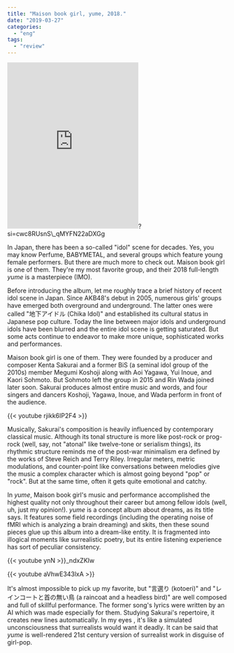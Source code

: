 ```yaml
---
title: "Maison book girl, yume, 2018."
date: "2019-03-27"
categories: 
  - "eng"
tags: 
  - "review"
---
```


<iframe src="https://open.spotify.com/embed/album/4oiCS2mJi94pmj9aypPEOz" width="300" height="380" frameborder="0" allowtransparency="true" allow="encrypted-media"></iframe>?si=cwc8RUsnS\_qMYFN22aDXGg

In Japan, there has been a so-called "idol" scene for decades. Yes, you may know Perfume, BABYMETAL, and several groups which feature young female performers. But there are much more to check out. Maison book girl is one of them. They're my most favorite group, and their 2018 full-length _yume_ is a masterpiece (IMO).

Before introducing the album, let me roughly trace a brief history of recent idol scene in Japan. Since AKB48's debut in 2005, numerous girls' groups have emerged both overground and underground. The latter ones were called "地下アイドル (Chika Idol)" and established its cultural status in Japanese pop culture. Today the line between major idols and underground idols have been blurred and the entire idol scene is getting saturated. But some acts continue to endeavor to make more unique, sophisticated works and performances.

Maison book girl is one of them. They were founded by a producer and composer Kenta Sakurai and a former BiS (a seminal idol group of the 2010s) member Megumi Koshoji along with Aoi Yagawa, Yui Inoue, and Kaori Sohmoto. But Sohmoto left the group in 2015 and Rin Wada joined later soon. Sakurai produces almost entire music and words, and four singers and dancers Koshoji, Yagawa, Inoue, and Wada perform in front of the audience.

{{< youtube rjikk6IP2F4 >}}

Musically, Sakurai's composition is heavily influenced by contemporary classical music. Although its tonal structure is more like post-rock or prog-rock (well, say, not "atonal" like twelve-tone or serialism things), its rhythmic structure reminds me of the post-war minimalism era defined by the works of Steve Reich and Terry Riley. Irregular meters, metric modulations, and counter-point like conversations between melodies give the music a complex character which is almost going beyond "pop" or "rock". But at the same time, often it gets quite emotional and catchy.

In _yume_, Maison book girl's music and performance accomplished the highest quality not only throughout their career but among fellow idols (well, uh, just my opinion!). _yume_ is a concept album about dreams, as its title says. It features some field recordings (including the operating noise of fMRI which is analyzing a brain dreaming) and skits, then these sound pieces glue up this album into a dream-like entity. It is fragmented into illogical moments like surrealistic poetry, but its entire listening experience has sort of peculiar consistency.

{{< youtube ynN >}}\_ndxZKIw

{{< youtube aVhwE343lxA >}}

It's almost impossible to pick up my favorite, but "言選り (kotoeri)" and "レインコートと首の無い鳥 (a raincoat and a headless bird)" are well composed and full of skillful performance. The former song's lyrics were written by an AI which was made especially for them. Studying Sakurai's repertoire, it creates new lines automatically. In my eyes , it's like a simulated unconsciousness that surrealists would want it deadly. It can be said that _yume_ is well-rendered 21st century version of surrealist work in disguise of girl-pop.
